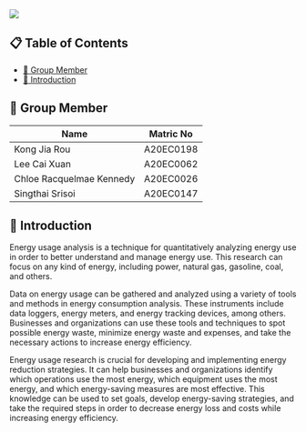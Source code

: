 <img src="https://github.com/drshahizan/special-topic-data-engineering/blob/main/project/proposal/StaticIP/banner.png">

## 📋 Table of Contents
* [🤵 Group Member](#-group-member)
* [📒 Introduction](#-introduction)

## 🤵 Group Member 
| Name | Matric No |
| ----- | ----- |
| Kong Jia Rou | A20EC0198 | 
| Lee Cai Xuan | A20EC0062 | 
| Chloe Racquelmae Kennedy| A20EC0026 | 
| Singthai Srisoi | A20EC0147 | 

## 📒 Introduction 
  Energy usage analysis is a technique for quantitatively analyzing energy use in order to better understand and manage energy use. This research can focus on any kind of energy, including power, natural gas, gasoline, coal, and others.

  Data on energy usage can be gathered and analyzed using a variety of tools and methods in energy consumption analysis. These instruments include data loggers, energy meters, and energy tracking devices, among others. Businesses and organizations can use these tools and techniques to spot possible energy waste, minimize energy waste and expenses, and take the necessary actions to increase energy efficiency.

  Energy usage research is crucial for developing and implementing energy reduction strategies. It can help businesses and organizations identify which operations use the most energy, which equipment uses the most energy, and which energy-saving measures are most effective. This knowledge can be used to set goals, develop energy-saving strategies, and take the required steps in order to decrease energy loss and costs while increasing energy efficiency.
